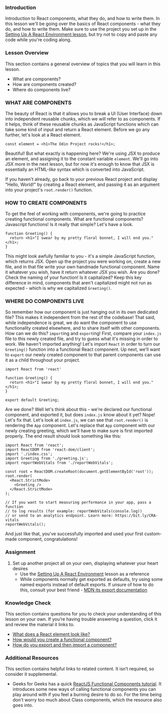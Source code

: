 ### Introduction

Introduction to React components, what they do, and how to write them. In this lesson we'll be going over the basics of React components - what they do, and how to write them. Make sure to use the project you set up in the [Setting Up A React Environment lesson](https://github.com/TheOdinProject/top-meta/issues/221), but try not to copy and paste any code while you're coding along. 

### Lesson Overview

This section contains a general overview of topics that you will learn in this lesson.

*   What are components?
*   How are components created?
*   Where do components live?

### WHAT ARE COMPONENTS

The beauty of React is that it allows you to break a UI (User Interface) down into independent reusable chunks, which we will refer to as components. If it helps, think of these reusable chunks as JavaScript functions which can take some kind of input and return a React element. Before we go any further, let's look at a React element. 

```react
const element = <h1>The Odin Project rocks!</h1>;
```

Beautiful! But what exactly is happening here? We're using JSX to produce an element, and assigning it to the constant variable `element`. We'll go into JSX more in the next lesson, but for now it's enough to know that JSX is essentially an HTML-*like* syntax which is converted into JavaScript. 

If you haven't already, go back to your previous React project and display "Hello, World!" by creating a React element, and passing it as an argument into your project's `root.render()` function.

### HOW TO CREATE COMPONENTS

To get the feel of working with components, we're going to practice creating functional components. What are functional components? Javascript functions! Is it really that simple? Let's have a look.

```react
function Greeting() {
  return <h1>"I swear by my pretty floral bonnet, I will end you."</h1>;
}
```

This might look awfully familiar to you - it's a simple JavaScript function, which returns JSX. Open up the project you were working on, create a new file, and in that file write your own handmade functional component. Name it whatever you wish, have it return whatever JSX you wish. Are you done? Check the naming of your function! Is it capitalized? Keep this key difference in mind, components that aren't capitalized might not run as expected - which is why we capitalized `Greeting()`.

### WHERE DO COMPONENTS LIVE

So remember how our component is just hanging out in its own dedicated file? This makes it independent from the rest of the codebase! That said, while independence is great, we do want the component to use functionality created elsewhere, and to share itself with other components. How can we do this? `import`ing and `export`ing! First, compare your `index.js` file to this newly created file, and try to guess what it's missing in order to work. We haven't imported anything! Let's import `React` in order to turn our `Greeting()` function into a functional React component. Up next, we'll want to `export` our newly created component to that parent components can use it as a child throughout your project. 

```react
import React from 'react'

function Greeting() {
  return <h1>"I swear by my pretty floral bonnet, I will end you."</h1>;
}

export default Greeting;
```

Are we done? Well let's think about this - we're declared our functional component, and exported it, but does `index.js` know about it yet? Nope! Let's fix that. Let's look at `index.js`, we can see that `root.render()` is rendering the `App` component. Let's replace that `App` component with our newly creating greeting, which we'll have to make sure is first imported properly. The end result should look something like this:

```react
import React from 'react';
import ReactDOM from 'react-dom/client';
import './index.css';
import Greeting from './greeting.js';
import reportWebVitals from './reportWebVitals';

const root = ReactDOM.createRoot(document.getElementById('root'));
root.render(
  <React.StrictMode>
    <Greeting />
  </React.StrictMode>
);

// If you want to start measuring performance in your app, pass a function
// to log results (for example: reportWebVitals(console.log))
// or send to an analytics endpoint. Learn more: https://bit.ly/CRA-vitals
reportWebVitals();
```

And just like that, you've successfully imported and used your first custom-made component, congratulations!

### Assignment

<div class="lesson-content__panel" markdown="1">

1.  Set up another project all on your own, displaying whatever your heart desires
    *   Use the [Setting Up A React Environment](https://github.com/TheOdinProject/top-meta/issues/221) lesson as a reference
    *   While components normally get exported as defaults, try using some named exports instead of default exports. If unsure of how to do this, consult your best friend - [MDN its export documentation](https://developer.mozilla.org/en-US/docs/web/javascript/reference/statements/export#description)
</div>

### Knowledge Check

This section contains questions for you to check your understanding of this lesson on your own. If you’re having trouble answering a question, click it and review the material it links to.

*   <a class="knowledge-check-link" href="#what-are-components">What does a React element look like?</a>
*   <a class="knowledge-check-link" href="#how-to-create-components">How would you create a functional component?</a>
*   <a class="knowledge-check-link" href="#where-do-components-live">How do you export and then import a component?</a>

### Additional Resources

This section contains helpful links to related content. It isn’t required, so consider it supplemental.

*   Geeks for Geeks has a quick [ReactJS Functional Components tutorial](https://www.geeksforgeeks.org/reactjs-functional-components/). It introduces some new ways of calling functional components you can play around with if you feel a burning desire to do so. For the time being don't worry too much about Class components, which the resource also goes into. 